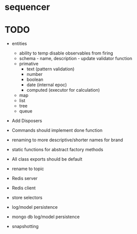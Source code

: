 # sequencer

# TODO
 * entities
   - ability to temp disable observables from firing
   - schema - name, description - update validator function
   - primative
     - text (pattern validation)
     - number
     - boolean
     - date (internal epoc)
     - computed (executor for calculation)
   - map
   - list
   - tree
   - queue
  
 * Add Disposers
 * Commands should implement done function
 * renaming to more descriptive/shorter names for brand
 * static functions for abstract factory methods
 * All class exports should be default
 * rename to topic

 * Redis server
 * Redis client
 * store selectors
 * log/model persistence
 * mongo db log/model persistence
 * snapshotting
